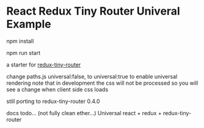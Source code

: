 # React Redux Tiny Router Univeral Example

npm install

npm run start

a starter for [redux-tiny-router](https://github.com/Agamennon/redux-tiny-router) 

change paths.js   universal:false, to universal:true to enable universal rendering
note that in development the css will not be processed so you will see a change when client side css loads

still porting to redux-tiny-router 0.4.0

docs todo... (not fully clean ether...)
Universal react + redux + redux-tiny-router